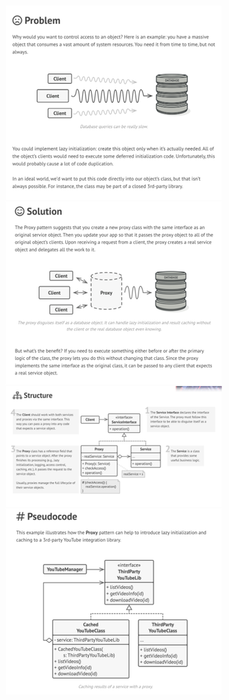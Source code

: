 <img src="./images/problem.png" alt="drawing" width="800"/>
<img src="./images/solution.png" alt="drawing" width="800"/>
<img src="./images/structure.png" alt="drawing" width="800"/>
<img src="./images/pseudocode.png" alt="drawing" width="800"/>